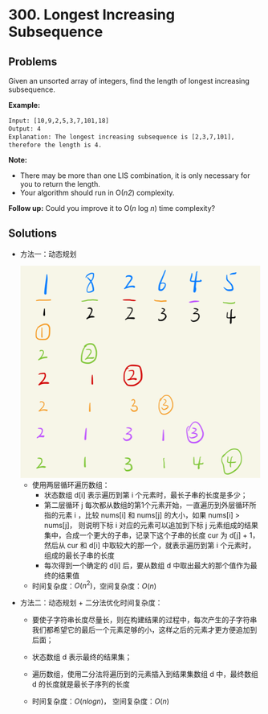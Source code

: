 # 300. Longest Increasing Subsequence

## Problems

Given an unsorted array of integers, find the length of longest increasing subsequence.

**Example:**

```
Input: [10,9,2,5,3,7,101,18]
Output: 4 
Explanation: The longest increasing subsequence is [2,3,7,101], therefore the length is 4. 
```

**Note:**

- There may be more than one LIS combination, it is only necessary for you to return the length.
- Your algorithm should run in O(*n2*) complexity.

**Follow up:** Could you improve it to O(*n* log *n*) time complexity?



## Solutions

- 方法一：动态规划

  <img src="..\..\pic\lc300.png" alt="avatar" style="zoom:50%;" />

  - 使用两层循环遍历数组：
    - 状态数组 d[i] 表示遍历到第 i 个元素时，最长子串的长度是多少；
    - 第二层循环 j 每次都从数组的第1个元素开始，一直遍历到外层循环所指的元素 i ，比较 nums[i] 和 nums[j] 的大小，如果 nums[i] > nums[j]， 则说明下标 i 对应的元素可以追加到下标 j 元素组成的结果集中，合成一个更大的子串，记录下这个子串的长度 cur 为 d[j] + 1，然后从 cur 和 d[i] 中取较大的那一个，就表示遍历到第 i 个元素时，组成的最长子串的长度
    - 每次得到一个确定的 d[i] 后，要从数组 d 中取出最大的那个值作为最终的结果值
  - 时间复杂度：$O(n^2)$，空间复杂度：$O(n)$

- 方法二：动态规划 + 二分法优化时间复杂度：

  - 要使子字符串长度尽量长，则在构建结果的过程中，每次产生的子字符串我们都希望它的最后一个元素足够的小，这样之后的元素才更方便追加到后面；

  - 状态数组 d 表示最终的结果集；

  - 遍历数组，使用二分法将遍历到的元素插入到结果集数组 d 中，最终数组 d 的长度就是最长子序列的长度

  - 时间复杂度：$O(nlogn)$， 空间复杂度：$O(n)$

    